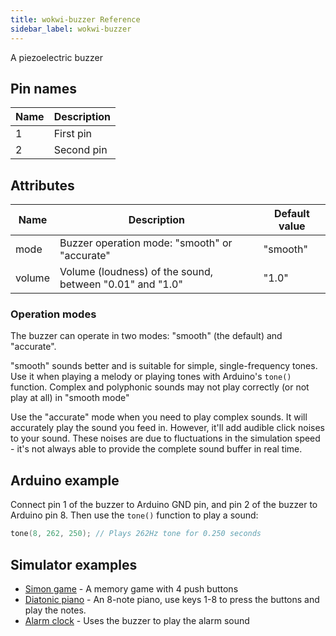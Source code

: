 ```yaml
---
title: wokwi-buzzer Reference
sidebar_label: wokwi-buzzer
---
```


A piezoelectric buzzer

<wokwi-buzzer />

## Pin names

| Name | Description |
| ---- | ----------- |
| 1    | First pin   |
| 2    | Second pin  |

## Attributes

| Name   | Description                                              | Default value |
| ------ | -------------------------------------------------------- | ------------- |
| mode   | Buzzer operation mode: "smooth" or "accurate"            | "smooth"      |
| volume | Volume (loudness) of the sound, between "0.01" and "1.0" | "1.0"         |

### Operation modes

The buzzer can operate in two modes: "smooth" (the default) and "accurate".

"smooth" sounds better and is suitable for simple, single-frequency tones. Use it
when playing a melody or playing tones with Arduino's `tone()` function. Complex and
polyphonic sounds may not play correctly (or not play at all) in "smooth mode"

Use the "accurate" mode when you need to play complex sounds. It will accurately play
the sound you feed in. However, it'll add audible click noises to your sound. These noises
are due to fluctuations in the simulation speed - it's not always able to provide the complete
sound buffer in real time.

## Arduino example

Connect pin 1 of the buzzer to Arduino GND pin, and pin 2 of the buzzer to Arduino pin 8. Then use the `tone()` function to play a sound:

```cpp
tone(8, 262, 250); // Plays 262Hz tone for 0.250 seconds
```

## Simulator examples

- [Simon game](https://wokwi.com/arduino/libraries/demo/simon-game) - A memory game with 4 push buttons
- [Diatonic piano](https://wokwi.com/projects/291958456169005577) - An 8-note piano, use keys 1-8 to press the buttons and play the notes.
- [Alarm clock](https://wokwi.com/playground/alarm-clock) - Uses the buzzer to play the alarm sound
